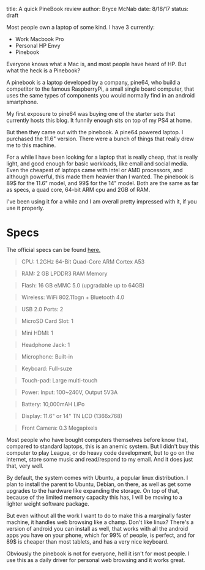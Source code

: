 title: A quick PineBook review
author: Bryce McNab
date: 8/18/17
status: draft

Most people own a laptop of some kind. I have 3 currently:

+ Work Macbook Pro
+ Personal HP Envy
+ Pinebook

Everyone knows what a Mac is, and most people have heard of HP. But what the heck is a Pinebook?

A pinebook is a laptop developed by a company, pine64, who build a competitor to the famous RaspberryPi, a small single board computer, that uses the same types of components you would normally find in an android smartphone.

My first exposure to pine64 was buying one of the starter sets that currently hosts this blog. It funnily enough sits on top of my PS4 at home.

But then they came out with the pinebook. A pine64 powered laptop. I purchased the 11.6" version. There were a bunch of things that really drew me to this machine. 

For a while I have been looking for a laptop that is really cheap, that is really light, and good enough for basic workloads, like email and social media. Even the cheapest of laptops came with intel or AMD processors, and although powerful, this made them heavier than I wanted. The pinebook is 89$ for the 11.6" model, and 99$ for the 14" model. Both are the same as far as specs, a quad core, 64-bit ARM cpu and 2GB of RAM. 

I've been using it for a while and I am overall pretty impressed with it, if you use it properly.

# Specs

The official specs can be found [here.](https://www.pine64.org/?page_id=3707)

>CPU:			1.2GHz 64-Bit Quad-Core ARM Cortex A53

>RAM:			2 GB LPDDR3 RAM Memory 

>Flash:			16 GB eMMC 5.0 (upgradable up to 64GB)

>Wireless:		WiFi 802.11bgn + Bluetooth 4.0

>USB 2.0 Ports:		2

>MicroSD Card Slot:	1

>Mini HDMI:		1

>Headphone Jack:	1

>Microphone:		Built-in

>Keyboard:		Full-suze

>Touch-pad:		Large multi-touch

>Power:			Input: 100~240V, Output 5V3A

>Battery:		10,000mAH LiPo

>Display:		11.6" or 14" TN LCD (1366x768)

>Front Camera:		0.3 Megapixels

Most people who have bought computers themselves before know that, compared to standard laptops, this is an anemic system. But I didn't buy this computer to play League, or do heavy code development, but to go on the internet, store some music and read/respond to my email. And it does just that, very well.

By default, the system comes with Ubuntu, a popular linux distribution. I plan to install the parent to Ubuntu, Debian, on there, as well as get some upgrades to the hardware like expanding the storage. On top of that, because of the limited memory capacity this has, I will be moving to a lighter weight software package.

But even without all the work I want to do to make this a marginally faster machine, it handles web browsing like a champ. Don't like linux? There's a version of android you can install as well, that works with all the android apps you have on your phone, which for 99% of people, is perfect, and for 89$ is cheaper than most tablets, and has a very nice keyboard.

Obviously the pinebook is not for everyone, hell it isn't for most people. I use this as a daily driver for personal web browsing and it works great.
